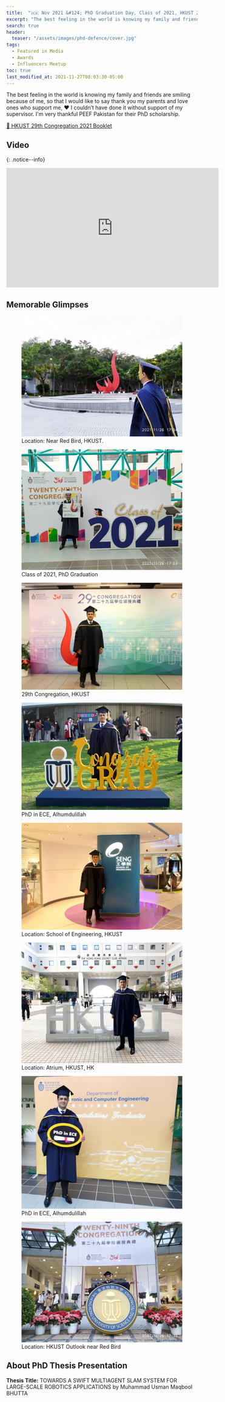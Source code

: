 ```yaml
---
title:  "🇭🇰 Nov 2021 &#124; PhD Graduation Day, Class of 2021, HKUST 29th Congregation."
excerpt: "The best feeling in the world is knowing my family and friends are smiling because of me."
search: true
header:
  teaser: "/assets/images/phd-defence/cover.jpg"
tags: 
  - Featured in Media
  - Awards
  - Influencers Meetup
toc: true
last_modified_at: 2021-11-27T08:03:30-05:00
---
```


The best feeling in the world is knowing my family and friends are smiling because of me, so that I would like to say thank you my parents and love ones who support me, ♥️ I couldn’t have done it without support of my supervisor. I'm very thankful PEEF Pakistan for their PhD scholarship.


[:ledger: HKUST 29th Congregation 2021 Booklet](/assets/pdf/HKUST_29th_Congregation_2021.pdf)

## Video 

{: .notice--info}
<iframe width="560" height="315" src="https://www.youtube.com/embed/yW5PbaFcnSc" frameborder="0" allow="autoplay; encrypted-media" allowfullscreen></iframe>



## Memorable Glimpses 

<figure>
    <a href="/assets/images/phd-defence/grad4.jpg"><img src="/assets/images/phd-defence/grad4.jpg"></a>
    <figcaption>Location: Near Red Bird, HKUST.</figcaption>
</figure>

<figure>
    <a href="/assets/images/phd-defence/grad7.jpg"><img src="/assets/images/phd-defence/grad7.jpg"></a>
    <figcaption>Class of 2021, PhD Graduation</figcaption>
</figure>

<figure>
    <a href="/assets/images/phd-defence/grad8.jpg"><img src="/assets/images/phd-defence/grad8.jpg"></a>
    <figcaption>29th Congregation, HKUST</figcaption>
</figure>

<figure>
    <a href="/assets/images/phd-defence/grad9.jpg"><img src="/assets/images/phd-defence/grad9.jpg"></a>
    <figcaption>PhD in ECE, Alhumdulillah</figcaption>
</figure>

<figure>
    <a href="/assets/images/phd-defence/grad1.jpg"><img src="/assets/images/phd-defence/grad1.jpg"></a>
    <figcaption>Location: School of Engineering, HKUST</figcaption>
</figure>

<figure>
    <a href="/assets/images/phd-defence/grad2.jpg"><img src="/assets/images/phd-defence/grad2.jpg"></a>
    <figcaption>Location: Atrium, HKUST, HK</figcaption>
</figure>

<figure>
    <a href="/assets/images/phd-defence/grad3.jpg"><img src="/assets/images/phd-defence/grad3.jpg"></a>
    <figcaption>PhD in ECE, Alhumdulillah</figcaption>
</figure>



<figure>
    <a href="/assets/images/phd-defence/pic2.jpg"><img src="/assets/images/phd-defence/grad5.jpg"></a>
    <figcaption>Location: HKUST Outlook near Red Bird</figcaption>
</figure>



## About PhD Thesis Presentation

**Thesis Title:**
TOWARDS A SWIFT MULTIAGENT SLAM SYSTEM FOR LARGE-SCALE ROBOTICS APPLICATIONS
by
Muhammad Usman Maqbool BHUTTA

